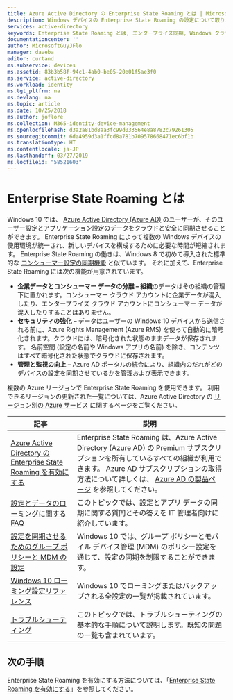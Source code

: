 ```yaml
---
title: Azure Active Directory の Enterprise State Roaming とは | Microsoft Docs
description: Windows デバイスの Enterprise State Roaming の設定について取り上げます。 Enterprise State Roaming によって複数の Windows デバイスの使用環境が統一され、新しいデバイスを構成するために必要な時間が短縮されます。
services: active-directory
keywords: Enterprise State Roaming とは, エンタープライズ同期, Windows クラウド
documentationcenter: ''
author: MicrosoftGuyJFlo
manager: daveba
editor: curtand
ms.subservice: devices
ms.assetid: 83b3b58f-94c1-4ab0-be05-20e01f5ae3f0
ms.service: active-directory
ms.workload: identity
ms.tgt_pltfrm: na
ms.devlang: na
ms.topic: article
ms.date: 10/25/2018
ms.author: joflore
ms.collection: M365-identity-device-management
ms.openlocfilehash: d3a2a81bd8aa3fc99d033564e8a8782c79261305
ms.sourcegitcommit: 6da4959d3a1ffcd8a781b709578668471ec6bf1b
ms.translationtype: HT
ms.contentlocale: ja-JP
ms.lasthandoff: 03/27/2019
ms.locfileid: "58521603"
---
```

# <a name="what-is-enterprise-state-roaming"></a>Enterprise State Roaming とは

Windows 10 では、 [Azure Active Directory (Azure AD)](../fundamentals/active-directory-whatis.md) のユーザーが、そのユーザー設定とアプリケーション設定のデータをクラウドと安全に同期させることができます。 Enterprise State Roaming によって複数の Windows デバイスの使用環境が統一され、新しいデバイスを構成するために必要な時間が短縮されます。 Enterprise State Roaming の働きは、Windows 8 で初めて導入された標準的な [コンシューマー設定の同期機能](https://go.microsoft.com/fwlink/?linkid=2015135) と似ています。 それに加えて、Enterprise State Roaming には次の機能が用意されています。

* **企業データとコンシューマー データの分離 – 組織**のデータはその組織の管理下に置かれます。コンシューマー クラウド アカウントに企業データが混入したり、エンタープライズ クラウド アカウントにコンシューマー データが混入したりすることはありません。
* **セキュリティの強化** – データはユーザーの Windows 10 デバイスから送信される前に、Azure Rights Management (Azure RMS) を使って自動的に暗号化されます。クラウドには、暗号化された状態のままデータが保存されます。 名前空間 (設定の名前や Windows アプリの名前) を除き、コンテンツはすべて暗号化された状態でクラウドに保存されます。  
* **管理と監視の向上** – Azure AD ポータルの統合により、組織内のだれがどのデバイスの設定を同期させているかを管理および表示できます。 

複数の Azure リージョンで Enterprise State Roaming を使用できます。 利用できるリージョンの更新された一覧については、Azure Active Directory の [リージョン別の Azure サービス](https://azure.microsoft.com/regions/#services) に関するページをご覧ください。

| 記事 | 説明 |
| --- | --- |
| [Azure Active Directory の Enterprise State Roaming を有効にする](enterprise-state-roaming-enable.md) |Enterprise State Roaming は、Azure Active Directory (Azure AD) の Premium サブスクリプションを所有しているすべての組織が利用できます。 Azure AD サブスクリプションの取得方法について詳しくは、 [Azure AD の製品ページ](https://azure.microsoft.com/services/active-directory) を参照してください。 |
| [設定とデータのローミングに関する FAQ](enterprise-state-roaming-faqs.md) |このトピックでは、設定とアプリ データの同期に関する質問とその答えを IT 管理者向けに紹介しています。 |
| [設定を同期させるためのグループ ポリシーと MDM の設定](enterprise-state-roaming-group-policy-settings.md) |Windows 10 では、グループ ポリシーとモバイル デバイス管理 (MDM) のポリシー設定を通じて、設定の同期を制限することができます。 |
| [Windows 10 ローミング設定リファレンス](enterprise-state-roaming-windows-settings-reference.md) |Windows 10 でローミングまたはバックアップされる全設定の一覧が掲載されています。 |
| [トラブルシューティング](enterprise-state-roaming-troubleshooting.md) |このトピックでは、トラブルシューティングの基本的な手順について説明します。既知の問題の一覧も含まれています。 |

## <a name="next-steps"></a>次の手順

Enterprise State Roaming を有効にする方法については、「[Enterprise State Roaming を有効にする](enterprise-state-roaming-enable.md)」を参照してください。
